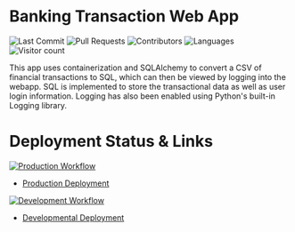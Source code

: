 # Banking Transaction Web App

![Last Commit](https://img.shields.io/github/last-commit/onahte/final_flask_auth?style=plastic)
![Pull Requests](https://img.shields.io/github/issues-pr/onahte/final_flask_auth?style=plastic)
![Contributors](https://img.shields.io/github/contributors/onahte/final_flask_auth?style=plastic)
![Languages](https://img.shields.io/github/languages/count/onahte/final_flask_auth?style=plastic) 
![Visitor count](https://shields-io-visitor-counter.herokuapp.com/badge?page=onahte.final_flask_auth?style=plastic)

This app uses containerization and SQLAlchemy to convert a CSV of financial transactions to SQL, 
which can then be viewed by logging into the webapp. SQL is implemented to store the transactional 
data as well as user login information. Logging has also been enabled using Python's built-in 
Logging library.

# Deployment Status & Links

[![Production Workflow](https://img.shields.io/github/workflow/status/onahte/final_flask_auth/Production?label=Producation&logo=Github)](https://github.com/onahte/final_flask_auth/actions/workflows/prod.yml)

* [Production Deployment](https://onahtefinal-prod.herokuapp.com/)


[![Development Workflow](https://img.shields.io/github/workflow/status/onahte/final_flask_auth/Development?label=Development&logo=Github)](https://github.com/onahte/final_flask_auth/actions/workflows/dev.yml)

* [Developmental Deployment](https://onahtefinal-dev.herokuapp.com/)

